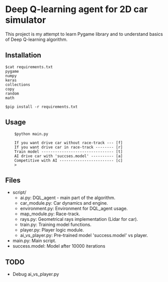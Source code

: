 # Deep Q-learning agent for 2D car simulator

This project is my attempt to learn Pygame library and to understand
basics of Deep Q-learning algorithm.

## Installation

    $cat requirements.txt
    pygame
    numpy
    keras
    collections
    copy
    random
    math
    
    $pip install -r requirements.txt

## Usage

``` 
    $python main.py

    If you want drive car without race-track --- [f] 
    If you want drive car in race-track -------- [r]
    Train model -------------------------------- [t]
    AI drive car with 'succses.model' ---------- [a]
    Competitive with AI ------------------------ [c]
    >
```

## Files

  - script/
      - ai.py: DQL\_agent - main part of the algorithm.
      - car\_module.py: Car dynamics and engine.
      - environment.py: Environment for DQL\_agent usage.
      - map\_module.py: Race-track.
      - rays.py: Geometrical rays implementation (Lidar for car).
      - train.py: Training model functions.
      - player.py: Player logic module.
      - ai\_vs\_player.py: Pre-trained model 'success.model' vs player.
  - main.py: Main script.
  - success.model: Model after 10000 iterations

## TODO

  - <span class="done0"></span>Debug ai\_vs\_player.py
